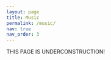 ```yaml
---
layout: page
title: Music
permalink: /music/
nav: true
nav_order: 3
---
```

THIS PAGE IS UNDERCONSTRUCTION!